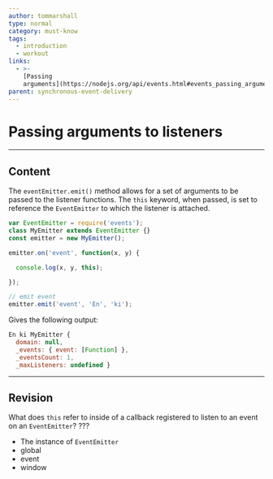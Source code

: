 ```yaml
---
author: tommarshall
type: normal
category: must-know
tags:
  - introduction
  - workout
links:
  - >-
    [Passing
    arguments](https://nodejs.org/api/events.html#events_passing_arguments_and_this_to_listeners){website}
parent: synchronous-event-delivery
---
```


# Passing arguments to listeners


---

## Content

The `eventEmitter.emit()` method allows for a set of arguments to be passed to the listener functions. The `this` keyword, when passed, is set to reference the `EventEmitter` to which the listener is attached.

```javascript
var EventEmitter = require('events');
class MyEmitter extends EventEmitter {}
const emitter = new MyEmitter();

emitter.on('event', function(x, y) {

  console.log(x, y, this);

});

// emit event
emitter.emit('event', 'En', 'ki');

```

Gives the following output:

```javascript
En ki MyEmitter {
  domain: null,
  _events: { event: [Function] },
  _eventsCount: 1,
  _maxListeners: undefined }
```


---

## Revision

What does `this` refer to inside of a callback registered to listen to an event on an `EventEmitter`?
???

- The instance of `EventEmitter`
- global
- event
- window
